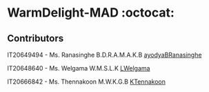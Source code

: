 # WarmDelight-MAD :octocat:


## Contributors

IT20649494 - Ms. Ranasinghe B.D.R.A.M.A.K.B [ayodyaBRanasinghe](https://github.com/ayodyaBRanasinghe)

IT20648640 - Ms. Welgama W.M.S.L.K [LWelgama](https://github.com/LWelgama)

IT20666842 - Ms. Thennakoon M.W.K.G.B [KTennakoon](https://github.com/KTennakoon)
